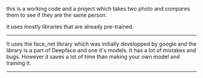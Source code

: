 this is a working code and a project which takes two photo and compares them to see if they are the same person.

it uses mostly libraries that are already pre-trained. 

*****************************************
It uses the face_net library which was initially developped by google and the library is a part of Deepface and one it's models. It has a lot of mistakes and bugs. However it saves a lot of time than making your own model and training it. 

 ****************************************
